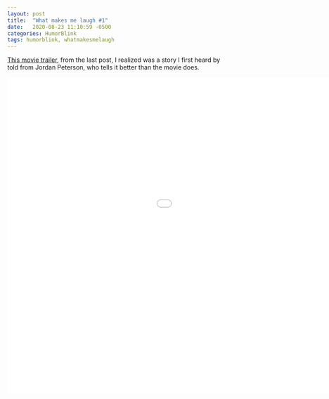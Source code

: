 ```yaml
---
layout: post
title:  "What makes me laugh #1"
date:   2020-08-23 11:10:59 -0500
categories: HumorBlink
tags: humorblink, whatmakesmelaugh
---
```


[This movie trailer](_posts/2020-08-24-temp2.md), from the last post, I realized was a story I first heard by told from Jordan Peterson, who tells it better than the movie does.

<html>
<iframe width="1280" height="720" src="[https://www.youtube.com/embed/_uIv7elByXY](https://www.youtube.com/embed/_uIv7elByXY)" frameborder="0" allow="accelerometer; autoplay; encrypted-media; gyroscope; picture-in-picture" allowfullscreen></iframe>
</html>
